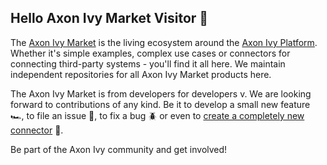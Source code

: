 ## Hello Axon Ivy Market Visitor 👋

The [Axon Ivy Market](https://market.axonivy.com) is the living ecosystem around the [Axon Ivy Platform](https://dev.axonivy.com).
Whether it's simple examples, complex use cases or connectors for connecting third-party systems - you'll find it all here.
We maintain independent repositories for all Axon Ivy Market products here.

The Axon Ivy Market is from developers for developers v. We are looking forward to contributions
of any kind. Be it to develop a small new feature 🏎️, to file an issue 📝, to fix a bug 🪲 or even
to [create a completely new connector](https://github.com/axonivy-market/market/wiki) 🚀.

Be part of the Axon Ivy community and get involved!
